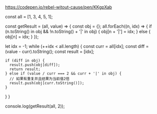 https://codepen.io/rebel-witout-cause/pen/KKgpXab

const all = [1, 3, 4, 5, 1];

const getResult = (all, value) => {
  const obj = {};
  all.forEach((n, idx) => {
    if (n.toString() in obj && !n.toString() + '|' in obj) {
      obj[n + '|'] = idx;
    } else {
      obj[n] = idx;
    }
  });

  let idx = -1;
  while (++idx < all.length) {
    const curr = all[idx];
    const diff = (value - curr).toString();
    const result = [idx];

    if (diff in obj) {
      result.push(obj[diff]);
      return result;
    } else if (value / curr === 2 && curr + '|' in obj) {
      // 如果有重复并且结果为当前值2倍
      result.push(obj[curr.toString()]);
    }
  }
}

console.log(getResult(all, 2));
